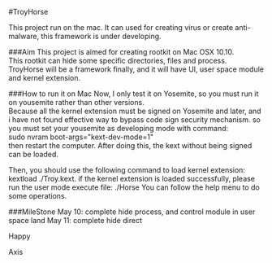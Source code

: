 #TroyHorse

This project run on the mac. It can used for creating virus or create anti-malware, this framework is under developing.

###Aim
This project is aimed for creating rootkit on Mac OSX 10.10.<br>
This rootkit can hide some specific directories, files and process. <br/>
TroyHorse will be a framework finally, and it will have UI, user space module and kernel extension. 

###How to run it on Mac
Now, I only test it on Yosemite, so you must run it on yousemite rather than other versions.<br/>
Because all the kernel extension must be signed on Yosemite and later, and i have not found effective way to bypass code sign security mechanism. so you must set your yousemite as developing mode with command:<br/>
sudo nvram boot-args="kext-dev-mode=1" <br/>
then restart the computer. After doing this, the kext without being signed can be loaded.<br/>

Then, you should use the following command to load kernel extension:
    kextload ./Troy.kext.
if the kernel extension is loaded successfully, please run the user mode execute file:
    ./Horse
You can follow the help menu to do some operations.

###MileStone
May 10: complete hide process, and control module in user space land
May 11: complete hide direct

Happy

Axis